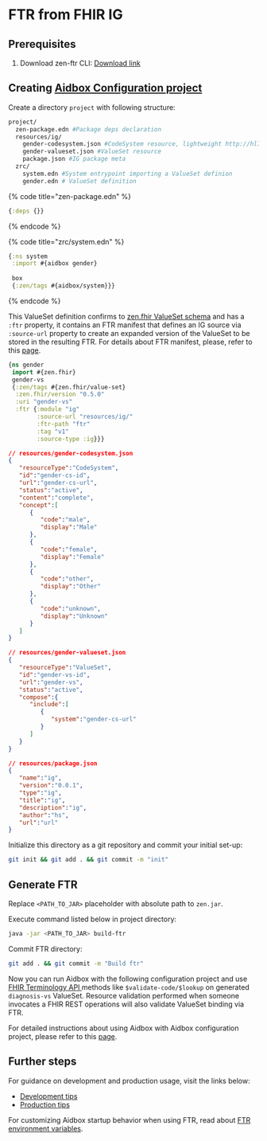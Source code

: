 # FTR from FHIR IG

## Prerequisites

1. Download zen-ftr CLI: [Download link](https://github.com/HealthSamurai/ftr/releases/latest/download/zen.jar)

## Creating [Aidbox Configuration project](../../../aidbox-configuration/aidbox-zen-lang-project/)

Create a directory `project` with following structure:

```bash
project/
  zen-package.edn #Package deps declaration
  resources/ig/
    gender-codesystem.json #CodeSystem resource, lightweight http://hl7.org/fhir/administrative-gender version 
    gender-valueset.json #ValueSet resource
    package.json #IG package meta
  zrc/
    system.edn #System entrypoint importing a ValueSet definion
    gender.edn # ValueSet definition
```

{% code title="zen-package.edn" %}
```clojure
{:deps {}}
```
{% endcode %}

{% code title="zrc/system.edn" %}
```clojure
{:ns system
 :import #{aidbox gender}
 
 box
 {:zen/tags #{aidbox/system}}}
```
{% endcode %}

This ValueSet definition confirms to [zen.fhir ValueSet schema](../../../profiling-and-validation/profiling-with-zen-lang/) and has a `:ftr` property, it contains an FTR manifest that defines an IG source via `:source-url` property to create an expanded version of the ValueSet to be stored in the resulting FTR. For details about FTR manifest, please, refer to this [page](../ftr-manifest.md).

```clojure
{ns gender
 import #{zen.fhir}
 gender-vs
 {:zen/tags #{zen.fhir/value-set}
  :zen.fhir/version "0.5.0"
  :uri "gender-vs"
  :ftr {:module "ig"
        :source-url "resources/ig/"
        :ftr-path "ftr"
        :tag "v1"
        :source-type :ig}}}
```

```json
// resources/gender-codesystem.json
{
   "resourceType":"CodeSystem",
   "id":"gender-cs-id",
   "url":"gender-cs-url",
   "status":"active",
   "content":"complete",
   "concept":[
      {
         "code":"male",
         "display":"Male"
      },
      {
         "code":"female",
         "display":"Female"
      },
      {
         "code":"other",
         "display":"Other"
      },
      {
         "code":"unknown",
         "display":"Unknown"
      }
   ]
}
```

```json
// resources/gender-valueset.json
{
   "resourceType":"ValueSet",
   "id":"gender-vs-id",
   "url":"gender-vs",
   "status":"active",
   "compose":{
      "include":[
         {
            "system":"gender-cs-url"
         }
      ]
   }
}
```

```json
// resources/package.json
{
   "name":"ig",
   "version":"0.0.1",
   "type":"ig",
   "title":"ig",
   "description":"ig",
   "author":"hs",
   "url":"url"
}
```

Initialize this directory as a git repository and commit your initial set-up:

```bash
git init && git add . && git commit -m "init"
```

## Generate FTR

Replace `<PATH_TO_JAR>` placeholder with absolute path to `zen.jar`.&#x20;

Execute command listed below in project directory:

```bash
java -jar <PATH_TO_JAR> build-ftr
```

Commit FTR directory:

```bash
git add . && git commit -m "Build ftr"
```

Now you can run Aidbox with the following configuration project and use [FHIR Terminology API ](../../valueset/)methods like `$validate-code/$lookup` on generated `diagnosis-vs` ValueSet. Resource validation performed when someone invocates a FHIR REST operations will also validate ValueSet binding via FTR.

For detailed instructions about using Aidbox with Aidbox configuration project, please refer to this [page](../../../getting-started/run-aidbox-locally-with-docker/).

## Further steps

For guidance on development and production usage, visit the links below:

* [Development tips](../../../aidbox-configuration/aidbox-zen-lang-project/setting-up-a-configuration-project.md#tips-for-local-development)
* [Production tips](../../../aidbox-configuration/aidbox-zen-lang-project/setting-up-a-configuration-project.md#tips-for-production)

For customizing Aidbox startup behavior when using FTR, read about [FTR environment variables](../../../reference/configuration/environment-variables/ftr.md).
